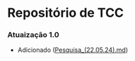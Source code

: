 # Repositório de TCC
### Atuaização 1.0
* Adicionado ([Pesquisa_(22.05.24).md](https://github.com/AntonioN-pro/TCC/blob/main/DATAbank/Pesquisa_(22.05.24).md))


